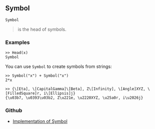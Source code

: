## Symbol

```
Symbol
```

> is the head of symbols.

### Examples

```
>> Head(x)
Symbol
```

You can use `Symbol` to create symbols from strings:

```
>> Symbol("x") + Symbol("x")
2*x

>> {\[Eta], \[CapitalGamma]\[Beta], Z\[Infinity], \[Angle]XYZ, \[FilledSquare]r, i\[Ellipsis]j}
{\u03b7, \u0393\u03b2, Z\u221e, \u2220XYZ, \u25a0r, i\u2026j}
```

### Github

* [Implementation of Symbol](https://github.com/axkr/symja_android_library/blob/master/symja_android_library/matheclipse-core/src/main/java/org/matheclipse/core/builtin/StructureFunctions.java#L1920) 
